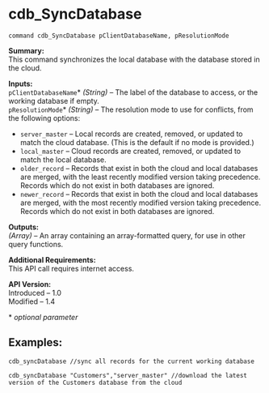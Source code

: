 cdb_SyncDatabase
================
`command cdb_SyncDatabase pClientDatabaseName, pResolutionMode`

**Summary:**  
This command synchronizes the local database with the database stored in the cloud.

**Inputs:**  
`pClientDatabaseName`\* *(String)* – The label of the database to access, or the working database if empty.  
`pResolutionMode`\* *(String)* – The resolution mode to use for conflicts, from the following options:
* `server_master` – Local records are created, removed, or updated to match the cloud database. (This is the default if no mode is provided.)
* `local_master` – Cloud records are created, removed, or updated to match the local database.
* `older_record` – Records that exist in both the cloud and local databases are merged, with the least recently modified version taking precedence. Records which do not exist in both databases are ignored.
* `newer_record` – Records that exist in both the cloud and local databases are merged, with the most recently modified version taking precedence. Records which do not exist in both databases are ignored.

**Outputs:**  
*(Array)* – An array containing an array-formatted query, for use in other query functions.

**Additional Requirements:**  
This API call requires internet access.

**API Version:**  
Introduced – 1.0  
Modified – 1.4

\* *optional parameter*

**Examples:**
-------------
```
cdb_syncDatabase //sync all records for the current working database
```

```
cdb_syncDatabase "Customers","server_master" //download the latest version of the Customers database from the cloud
```
